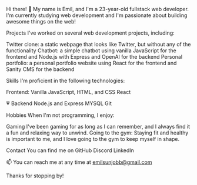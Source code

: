 Hi there! 👋
My name is Emil, and I'm a 23-year-old fullstack web developer. I'm currently studying web development and I'm passionate about building awesome things on the web!

Projects
I've worked on several web development projects, including:

Twitter clone: a static webpage that looks like Twitter, but without any of the functionality
Chatbot: a simple chatbot using vanilla JavaScript for the frontend and Node.js with Express and OpenAI for the backend
Personal portfolio: a personal portfolio website using React for the frontend and Sanity CMS for the backend

Skills
I'm proficient in the following technologies:

Frontend: 
Vanilla JavaScript, HTML, and CSS
React

💗 Backend 
Node.js and Express
MYSQL
Git

Hobbies
When I'm not programming, I enjoy:

Gaming
I've been gaming for as long as I can remember, and I always find it a fun and relaxing way to unwind.
Going to the gym: Staying fit and healthy is important to me, and I love going to the gym to keep myself in shape.

Contact
You can find me on 
GitHub
Discord 
LinkedIn

📫 You can reach me at any time at emilsunjobb@gmail.com

Thanks for stopping by!


<!---
EmilSunden/EmilSunden is a ✨ special ✨ repository because its `README.md` (this file) appears on your GitHub profile.
You can click the Preview link to take a look at your changes.
--->
